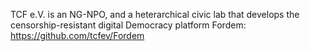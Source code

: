 TCF e.V. is an NG-NPO, and a heterarchical civic lab that develops the censorship-resistant digital Democracy platform Fordem:  
https://github.com/tcfev/Fordem  
